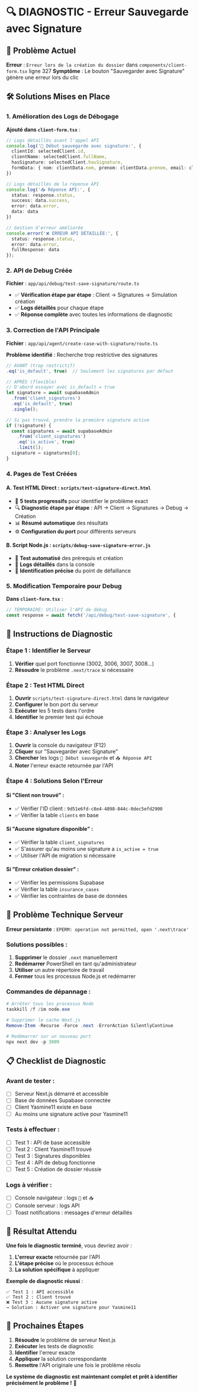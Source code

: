 # 🔍 DIAGNOSTIC - Erreur Sauvegarde avec Signature

## 🚨 **Problème Actuel**

**Erreur** : `Erreur lors de la création du dossier` dans `components/client-form.tsx` ligne 327
**Symptôme** : Le bouton "Sauvegarder avec Signature" génère une erreur lors du clic

## 🛠️ **Solutions Mises en Place**

### **1. Amélioration des Logs de Débogage**

**Ajouté dans `client-form.tsx`** :
```typescript
// Logs détaillés avant l'appel API
console.log('🔄 Début sauvegarde avec signature:', {
  clientId: selectedClient.id,
  clientName: selectedClient.fullName,
  hasSignature: selectedClient.hasSignature,
  formData: { nom: clientData.nom, prenom: clientData.prenom, email: clientData.email }
})

// Logs détaillés de la réponse API
console.log('📥 Réponse API:', {
  status: response.status,
  success: data.success,
  error: data.error,
  data: data
})

// Gestion d'erreur améliorée
console.error('❌ ERREUR API DÉTAILLÉE:', {
  status: response.status,
  error: data.error,
  fullResponse: data
});
```

### **2. API de Debug Créée**

**Fichier** : `app/api/debug/test-save-signature/route.ts`
- ✅ **Vérification étape par étape** : Client → Signatures → Simulation création
- ✅ **Logs détaillés** pour chaque étape
- ✅ **Réponse complète** avec toutes les informations de diagnostic

### **3. Correction de l'API Principale**

**Fichier** : `app/api/agent/create-case-with-signature/route.ts`

**Problème identifié** : Recherche trop restrictive des signatures
```typescript
// AVANT (trop restrictif)
.eq('is_default', true)  // Seulement les signatures par défaut

// APRÈS (flexible)
// D'abord essayer avec is_default = true
let signature = await supabaseAdmin
  .from('client_signatures')
  .eq('is_default', true)
  .single();

// Si pas trouvé, prendre la première signature active
if (!signature) {
  const signatures = await supabaseAdmin
    .from('client_signatures')
    .eq('is_active', true)
    .limit(1);
  signature = signatures[0];
}
```

### **4. Pages de Test Créées**

#### **A. Test HTML Direct** : `scripts/test-signature-direct.html`
- 🧪 **5 tests progressifs** pour identifier le problème exact
- 🔍 **Diagnostic étape par étape** : API → Client → Signatures → Debug → Création
- 📊 **Résumé automatique** des résultats
- ⚙️ **Configuration du port** pour différents serveurs

#### **B. Script Node.js** : `scripts/debug-save-signature-error.js`
- 🔄 **Test automatisé** des prérequis et création
- 📝 **Logs détaillés** dans la console
- 🎯 **Identification précise** du point de défaillance

### **5. Modification Temporaire pour Debug**

**Dans `client-form.tsx`** :
```typescript
// TEMPORAIRE: Utiliser l'API de debug
const response = await fetch('/api/debug/test-save-signature', {
```

## 🎯 **Instructions de Diagnostic**

### **Étape 1 : Identifier le Serveur**
1. **Vérifier** quel port fonctionne (3002, 3006, 3007, 3008...)
2. **Résoudre** le problème `.next/trace` si nécessaire

### **Étape 2 : Test HTML Direct**
1. **Ouvrir** `scripts/test-signature-direct.html` dans le navigateur
2. **Configurer** le bon port du serveur
3. **Exécuter** les 5 tests dans l'ordre
4. **Identifier** le premier test qui échoue

### **Étape 3 : Analyser les Logs**
1. **Ouvrir** la console du navigateur (F12)
2. **Cliquer** sur "Sauvegarder avec Signature"
3. **Chercher** les logs `🔄 Début sauvegarde` et `📥 Réponse API`
4. **Noter** l'erreur exacte retournée par l'API

### **Étape 4 : Solutions Selon l'Erreur**

#### **Si "Client non trouvé"** :
- ✅ Vérifier l'ID client : `9d51e6fd-c8e4-4898-844c-0dec5efd2900`
- ✅ Vérifier la table `clients` en base

#### **Si "Aucune signature disponible"** :
- ✅ Vérifier la table `client_signatures`
- ✅ S'assurer qu'au moins une signature a `is_active = true`
- ✅ Utiliser l'API de migration si nécessaire

#### **Si "Erreur création dossier"** :
- ✅ Vérifier les permissions Supabase
- ✅ Vérifier la table `insurance_cases`
- ✅ Vérifier les contraintes de base de données

## 🔧 **Problème Technique Serveur**

**Erreur persistante** : `EPERM: operation not permitted, open '.next\trace'`

### **Solutions possibles** :
1. **Supprimer** le dossier `.next` manuellement
2. **Redémarrer** PowerShell en tant qu'administrateur
3. **Utiliser** un autre répertoire de travail
4. **Fermer** tous les processus Node.js et redémarrer

### **Commandes de dépannage** :
```powershell
# Arrêter tous les processus Node
taskkill /f /im node.exe

# Supprimer le cache Next.js
Remove-Item -Recurse -Force .next -ErrorAction SilentlyContinue

# Redémarrer sur un nouveau port
npx next dev -p 3009
```

## 📋 **Checklist de Diagnostic**

### **Avant de tester** :
- [ ] Serveur Next.js démarré et accessible
- [ ] Base de données Supabase connectée
- [ ] Client Yasmine11 existe en base
- [ ] Au moins une signature active pour Yasmine11

### **Tests à effectuer** :
- [ ] Test 1 : API de base accessible
- [ ] Test 2 : Client Yasmine11 trouvé
- [ ] Test 3 : Signatures disponibles
- [ ] Test 4 : API de debug fonctionne
- [ ] Test 5 : Création de dossier réussie

### **Logs à vérifier** :
- [ ] Console navigateur : logs `🔄` et `📥`
- [ ] Console serveur : logs API
- [ ] Toast notifications : messages d'erreur détaillés

## 🎉 **Résultat Attendu**

**Une fois le diagnostic terminé**, vous devriez avoir :
1. **L'erreur exacte** retournée par l'API
2. **L'étape précise** où le processus échoue
3. **La solution spécifique** à appliquer

**Exemple de diagnostic réussi** :
```
✅ Test 1 : API accessible
✅ Test 2 : Client trouvé
❌ Test 3 : Aucune signature active
→ Solution : Activer une signature pour Yasmine11
```

## 🚀 **Prochaines Étapes**

1. **Résoudre** le problème de serveur Next.js
2. **Exécuter** les tests de diagnostic
3. **Identifier** l'erreur exacte
4. **Appliquer** la solution correspondante
5. **Remettre** l'API originale une fois le problème résolu

**Le système de diagnostic est maintenant complet et prêt à identifier précisément le problème !** 🎯
